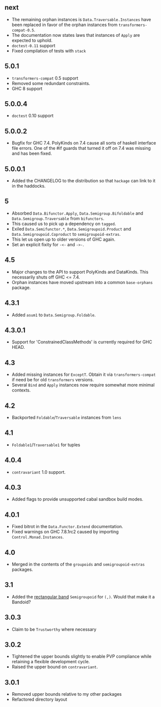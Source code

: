 next
---
* The remaining orphan instances is `Data.Traversable.Instances` have been replaced in favor of the orphan instances from `transformers-compat-0.5`.
* The documentation now states laws that instances of `Apply` are expected to uphold.
* `doctest-0.11` support
* Fixed compilation of tests with `stack`

5.0.1
-------
* `transformers-compat` 0.5 support
* Removed some redundant constraints.
* GHC 8 support

5.0.0.4
-------
* `doctest` 0.10 support

5.0.0.2
-------
* Bugfix for GHC 7.4. PolyKinds on 7.4 cause all sorts of haskell interface file errors. One of the #if guards that turned it off on 7.4 was missing and has been fixed.

5.0.0.1
-------
* Added the CHANGELOG to the distribution so that `hackage` can link to it in the haddocks.

5
-
* Absorbed `Data.Bifunctor.Apply`, `Data.Semigroup.Bifoldable` and `Data.Semigroup.Traversable` from `bifunctors`.
* This caused us to pick up a dependency on `tagged`.
* Exiled `Data.Semifunctor.*`, `Data.Semigroupoid.Product` and `Data.Semigroupoid.Coproduct` to `semigroupoid-extras`.
* This let us open up to older versions of GHC again.
* Set an explicit fixity for `-<-` and `->-`.

4.5
---
* Major changes to the API to support PolyKinds and DataKinds. This necessarily shuts off GHC <= 7.4.
* Orphan instances have moved upstream into a common `base-orphans` package.

4.3.1
-----
* Added `asum1` to `Data.Semigroup.Foldable`.

4.3.0.1
-------
* Support for 'ConstrainedClassMethods' is currently required for GHC HEAD.

4.3
-----
* Added missing instances for `ExceptT`. Obtain it via `transformers-compat` if need be for old `transformers` versions.
* Several `Bind` and `Apply` instances now require somewhat more minimal contexts.

4.2
---
* Backported `Foldable`/`Traversable` instances from `lens`

4.1
---
* `Foldable1`/`Traversable1` for tuples

4.0.4
-----
* `contravariant` 1.0 support.

4.0.3
---
* Added flags to provide unsupported cabal sandbox build modes.

4.0.1
-----
* Fixed bitrot in the `Data.Functor.Extend` documentation.
* Fixed warnings on GHC 7.8.1rc2 caused by importing `Control.Monad.Instances`.

4.0
---
* Merged in the contents of the `groupoids` and `semigroupoid-extras` packages.

3.1
---
* Added the [rectangular band](http://en.wikipedia.org/wiki/Band_(mathematics)#Rectangular_bands) `Semigroupoid` for `(,)`. Would that make it a Bandoid?

3.0.3
-----
* Claim to be `Trustworthy` where necessary

3.0.2
-----
* Tightened the upper bounds slightly to enable PVP compliance while retaining a flexible development cycle.
* Raised the upper bound on `contravariant`.

3.0.1
-----
* Removed upper bounds relative to my other packages
* Refactored directory layout
